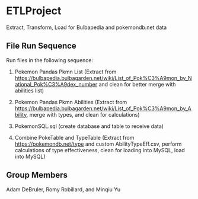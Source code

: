 # ETLProject
Extract, Transform, Load for Bulbapedia and pokemondb.net data

## File Run Sequence
Run files in the following sequence:
1. Pokemon Pandas Pkmn List (Extract from https://bulbapedia.bulbagarden.net/wiki/List_of_Pok%C3%A9mon_by_National_Pok%C3%A9dex_number and clean for better merge with abilities list)

2. Pokemon Pandas Pkmn Abilities (Extract from https://bulbapedia.bulbagarden.net/wiki/List_of_Pok%C3%A9mon_by_Ability, merge with types, and clean for calculations)

3. PokemonSQL.sql (create database and table to receive data)

4. Combine PokeTable and TypeTable (Extract from https://pokemondb.net/type and custom AbilityTypeEff.csv, perform calculations of type effectiveness, clean for loading into MySQL, load into MySQL)

## Group Members
Adam DeBruler, Romy Robillard, and Minqiu Yu
